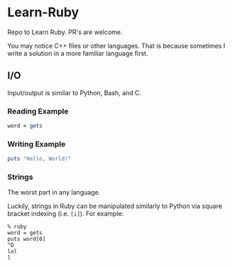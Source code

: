 # Learn-Ruby

Repo to Learn Ruby. PR's are welcome.

You may notice C++ files or other languages. That is because sometimes I write a solution in a more familiar language first.

## I/O

Input/output is similar to Python, Bash, and C.

### Reading Example

```rb
word = gets
```

### Writing Example

```rb
puts "Hello, World!"
```

### Strings

The worst part in any language.

Luckily, strings in Ruby can be manipulated similarly to Python via square bracket indexing (i.e. `[i]`). For example:

```console
% ruby
word = gets
puts word[0]
^D
lol
l
```
